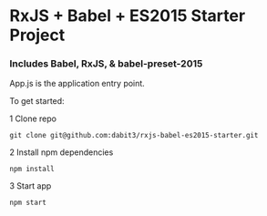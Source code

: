 # RxJS + Babel + ES2015 Starter Project

### Includes Babel, RxJS, & babel-preset-2015

App.js is the application entry point.

To get started:

1 Clone repo

```
git clone git@github.com:dabit3/rxjs-babel-es2015-starter.git
```

2 Install npm dependencies

```
npm install
```

3 Start app

```
npm start
```